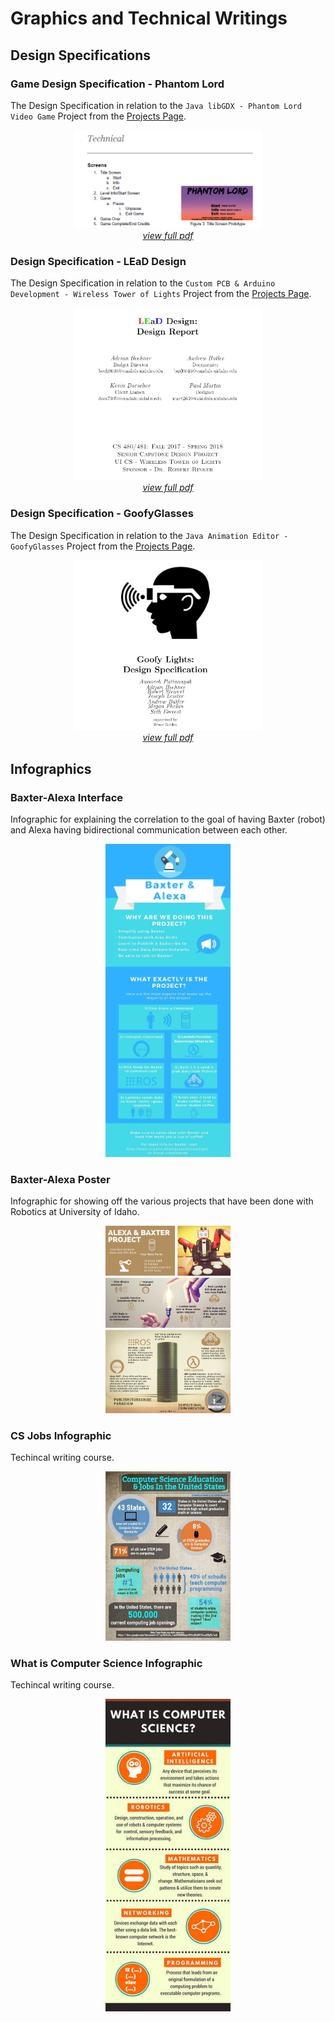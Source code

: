 # Graphics and Technical Writings

## Design Specifications

### Game Design Specification - Phantom Lord

The Design Specification in relation to the `Java libGDX - Phantom Lord Video Game` Project from the [Projects Page](https://timetopretend54.github.io/MyPortfolio/navigation/projects/).

<p align="center">
    <img src="../../assets/techwritings/PhantomLordDesignSpecs.png" width="300"/><br>
    <i><a href="../../assets/techwritings/Game_Design_Document.pdf">view full pdf</a></i>
</p>


### Design Specification - LEaD Design

The Design Specification in relation to the `Custom PCB & Arduino Development - Wireless Tower of Lights` Project from the [Projects Page](https://timetopretend54.github.io/MyPortfolio/navigation/projects/).

<p align="center">
    <img src="../../assets/techwritings/LEaDDesignSpecsCover.png" width="300"/><br>
    <i><a href="../../assets/techwritings/Design_Specification_LEaD_Design.pdf">view full pdf</a></i>
</p>

### Design Specification - GoofyGlasses

The Design Specification in relation to the `Java Animation Editor - GoofyGlasses` Project from the [Projects Page](https://timetopretend54.github.io/MyPortfolio/navigation/projects/).

<p align="center">
    <img src="../../assets/techwritings/GoofyLightsDesignSpecsCover.png" width="300"/><br>
    <i><a href="../../assets/techwritings/Design_Specification_LEaD_GoofyGlasses_Software.pdf">view full pdf</a></i>
</p>

## Infographics

### Baxter-Alexa Interface

Infographic for explaining the correlation to the goal of having Baxter (robot) and Alexa having bidirectional communication between each other.

<p align="center">
    <img src="../../assets/techwritings/baxter-alexa-interface.jpg" width="200"/>
</p>

### Baxter-Alexa Poster

Infographic for showing off the various projects that have been done with Robotics at University of Idaho.

<p align="center">
    <img src="../../assets/techwritings/baxer-alexa-poster_orig.png" width="200"/>
</p>

### CS Jobs Infographic

Techincal writing course.

<p align="center">
    <img src="../../assets/techwritings/data-infragraphic-computer-science-education-and-jobs_orig.jpg" width="200"/>
</p>

### What is Computer Science Infographic

Techincal writing course.

<p align="center">
    <img src="../../assets/techwritings/what-is-computer-science-infographic.jpg" width="200"/>
</p>
